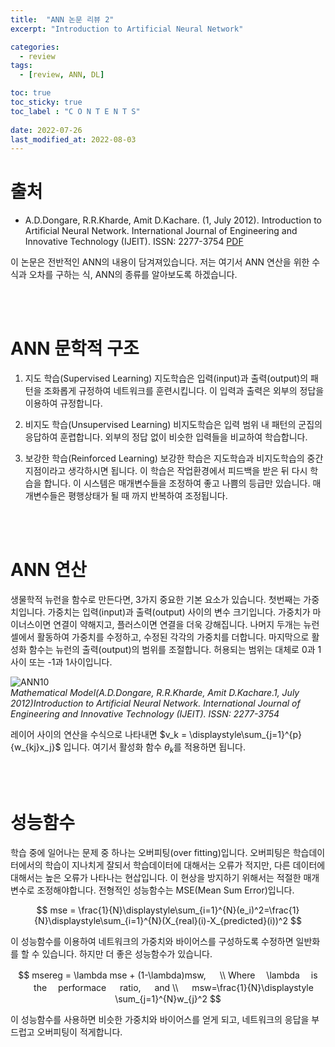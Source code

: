```yaml
---
title:  "ANN 논문 리뷰 2"
excerpt: "Introduction to Artificial Neural Network"

categories:
  - review
tags:
  - [review, ANN, DL]

toc: true
toc_sticky: true
toc_label : "C O N T E N T S"
 
date: 2022-07-26
last_modified_at: 2022-08-03
---  
```


# 출처
* A.D.Dongare, R.R.Kharde, Amit D.Kachare. (1, July 2012). Introduction to Artificial Neural Network. International Journal of Engineering and Innovative Technology (IJEIT). ISSN: 2277-3754 [PDF](https://citeseerx.ist.psu.edu/viewdoc/download?doi=10.1.1.1082.1323&rep=rep1&type=pdf)

이 논문은 전반적인  ANN의 내용이 담겨져있습니다. 저는 여기서 ANN 연산을 위한 수식과 오차를 구하는 식, ANN의 종류를 알아보도록 하겠습니다.

<br/><br/>

# ANN 문학적 구조
1. 지도 학습(Supervised Learning)
지도학습은 입력(input)과 출력(output)의 패턴을 조화롭게 규정하여 네트워크를 훈련시킵니다. 이 입력과 출력은 외부의 정답을 이용하여 규정합니다.  

2. 비지도 학습(Unsupervised Learning)
비지도학습은 입력 범위 내 패턴의 군집의 응답하여 훈렵합니다. 외부의 정답 없이 비슷한 입력들을 비교하여 학습합니다.  

3. 보강한 학습(Reinforced Learning)
보강한 학습은 지도학습과 비지도학습의 중간 지점이라고 생각하시면 됩니다. 이 학습은 작업환경에서 피드백을 받은 뒤 다시 학습을 합니다. 이 시스템은 매개변수들을 조정하여 좋고 나쁨의 등급만 있습니다. 매개변수들은 평행상태가 될 때 까지 반복하여 조정됩니다. 

<br/><br/>

# ANN 연산
생물학적 뉴런을 함수로 만든다면, 3가지 중요한 기본 요소가 있습니다. 첫번째는 가중치입니다. 가중치는 입력(input)과 출력(output) 사이의 변수 크기입니다. 가중치가 마이너스이면 연결이 약해지고, 플러스이면 연결을 더욱 강해집니다. 나머지 두개는 뉴런 셀에서 활동하여 가중치를 수정하고, 수정된 각각의 가중치를 더합니다.
마지막으로 활성화 함수는 뉴런의 출력(output)의 범위를 조절합니다. 허용되는 범위는 대체로 0과 1사이 또는 -1과 1사이입니다.

![ANN10](https://user-images.githubusercontent.com/60602671/182395163-d65ef322-0ce5-4c2d-9562-5cf928240da5.PNG)  
<cite>Mathematical Model(A.D.Dongare, R.R.Kharde, Amit D.Kachare.1, July 2012)Introduction to Artificial Neural Network. International Journal of Engineering and Innovative Technology (IJEIT). ISSN: 2277-3754</cite>  

레이어 사이의 연산을 수식으로 나타내면  $v_k = \displaystyle\sum_{j=1}^{p}{w_{kj}x_j}$ 입니다. 여기서 활성화 함수 $\theta_k$를 적용하면 됩니다.

<br/><br/>

# 성능함수
학습 중에 일어나는 문제 중 하나는 오버피팅(over fitting)입니다. 오버피팅은 학습데이터에서의 학습이 지나치게 잘되서 학습데이터에 대해서는 오류가 적지만, 다른 데이터에 대해서는 높은 오류가 나타나는 현삽입니다. 이 현상을 방지하기 위해서는 적절한 매개변수로 조정해야합니다. 전형적인 성능함수는 MSE(Mean Sum Error)입니다.  

$$
mse = \frac{1}{N}\displaystyle\sum_{i=1}^{N}(e_i)^2=\frac{1}{N}\displaystyle\sum_{i=1}^{N}(X_{real}(i)-X_{predicted}(i))^2
$$ 

이 성능함수를 이용하여 네트워크의 가중치와 바이어스를 구성하도록 수정하면 일반화를 할 수 있습니다. 하지만 더 좋은 성능함수가 있습니다.  

$$
msereg = \lambda mse + (1-\lambda)msw, 　 \\
Where  　\lambda  　is 　 the  　performace 　 ratio, 　 and \\ 　
msw=\frac{1}{N}\displaystyle \sum_{j=1}^{N}w_{j}^2
$$

이 성능함수를 사용하면 비슷한 가중치와 바이어스를 얻게 되고, 네트워크의 응답을 부드럽고 오버피팅이 적게합니다. 